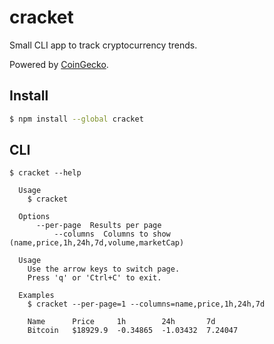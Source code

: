 # cracket

Small CLI app to track cryptocurrency trends.

Powered by [CoinGecko](https://www.coingecko.com/).

## Install

```bash
$ npm install --global cracket
```

## CLI

```
$ cracket --help

  Usage
    $ cracket

  Options
      --per-page  Results per page
          --columns  Columns to show (name,price,1h,24h,7d,volume,marketCap)

  Usage
    Use the arrow keys to switch page.
    Press 'q' or 'Ctrl+C' to exit.

  Examples
    $ cracket --per-page=1 --columns=name,price,1h,24h,7d

    Name      Price     1h        24h       7d
    Bitcoin   $18929.9  -0.34865  -1.03432  7.24047
```
